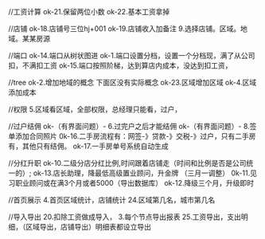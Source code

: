 //工资计算
ok-21.保留两位小数
ok-22.基本工资拿掉

//店铺
ok-18.店铺号三位hj+001
ok-19.店铺收入加备注
9.选择店铺。区域。地域。某某房源


//端口
ok-14.端口从树状图进
ok-1.端口设置分档，设置一个分档现，满了从公司扣，不满扣工资
ok-15.端口按照阶梯，达到算店内成本，没达到扣工资，

//tree
ok-2.增加地域的概念 下面区没有实际概念
ok-23.区域增加区域
ok-4.区域添加成本

//权限
5.区域看区域，全部权限，总经理只能看，过户，

//过户结佣
ok-（有界面问题）- 6.过完户之后才能结佣
ok-（有界面问题）- 8.签单添加合同照片
0k-16.二手房流程有：网签-》贷款-》交税-》过户，只有二手房有，其他只有结佣。 
ok-17.一手房单号系统自动生成

//分红升职
ok-10.二级分店分红比例,时间跟着店铺走（时间和比例是否是公司统一的）;
ok-13.店长助理，降最低高级置业顾问，升金牌    （三月一调整）
0k-11.见习职业顾问或在满3个月或者5000（导出数据库）
ok-12.降级三个月，升级即时

//首页展示
4.首页区域统计，店铺统计
24.区域第几名，城市第几名

//导入导出
20.扣除工资做成导入，
3.每个节点导出报表
25.工资导出，支出明细，（区域导出，店铺导出）明细表都设立导出


